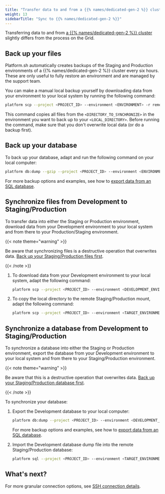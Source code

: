 ```yaml
---
title: "Transfer data to and from a {{% names/dedicated-gen-2 %}} cluster"
weight: 13
sidebarTitle: "Sync to {{% names/dedicated-gen-2 %}}"
---
```


Transferring data to and from [a {{% names/dedicated-gen-2 %}} cluster](../other/glossary.md#dedicated-gen-2) slightly differs from the process on the Grid.

## Back up your files

Platform.sh automatically creates backups of the Staging and Production environments of a {{% names/dedicated-gen-2 %}}  cluster every six hours.
These are only useful to fully restore an environment and are managed by the support team.

You can make a manual local backup yourself by downloading data from your environment to your local system by running the following command:

```bash
platform scp --project <PROJECT_ID> --environment <ENVIRONMENT> -r remote:<DIRECTORY_TO_SYNCHRONIZE> <LOCAL_DIRECTORY>
```

This command copies all files from the `<DIRECTORY_TO_SYNCHRONIZE>` in the environment you want to back up
to your `<LOCAL_DIRECTORY>`.
Before running the command, make sure that you don't overwrite local data (or do a backup first).

## Back up your database

To back up your database, adapt and run the following command on your local computer:

```bash
platform db:dump --gzip --project <PROJECT_ID> --environment <ENVIRONMENT> 
```

For more backup options and examples, see how to [export data from an SQL database](../add-services/mysql/_index.md#exporting-data).

## Synchronize files from Development to Staging/Production

To transfer data into either the Staging or Production environment,
download data from your Development environment to your local system and from there to your Production/Staging environment.

{{< note theme="warning" >}}

Be aware that synchronizing files is a destructive operation that overwrites data.
[Back up your Staging/Production files first](#back-up-your-files).

{{< /note >}}

1. To download data from your Development environment to your local system, adapt the following command:

   ```bash
   platform scp --project <PROJECT_ID> --environment <DEVELOPMENT_ENVIRONMENT> -r remote:<DIRECTORY_TO_SYNCHRONIZE> <LOCAL_DIRECTORY>
   ```

2. To copy the local directory to the remote Staging/Production mount, adapt the following command:

   ```bash
   platform scp --project <PROJECT_ID> --environment <TARGET_ENVIRONMENT> -r <LOCAL_DIRECTORY> remote:<DIRECTORY_TO_SYNCHRONIZE>
   ```

## Synchronize a database from Development to Staging/Production

To synchronize a database into either the Staging or Production environment,
export the database from your Development environment to your local system and from there to your Staging/Production environment.

{{< note theme="warning" >}}

Be aware that this is a destructive operation that overwrites data.
[Back up your Staging/Production database first](#back-up-your-database).

{{< /note >}}

To synchronize your database:

1. Export the Development database to your local computer:

   ```bash
   platform db:dump --project <PROJECT_ID> --environment <DEVELOPMENT_ENVIRONMENT> --file=dump.sql
   ```

   For more backup options and examples, see how to [export data from an SQL database](../add-services/mysql/_index.md#exporting-data).

2. Import the Development database dump file into the remote Staging/Production database:

   ```bash
   platform sql --project <PROJECT_ID> --environment <TARGET_ENVIRONMENT> < dump.sql
   ```


## What's next?

For more granular connection options, see [SSH connection details](../development/ssh/_index.md#get-ssh-connection-details).
